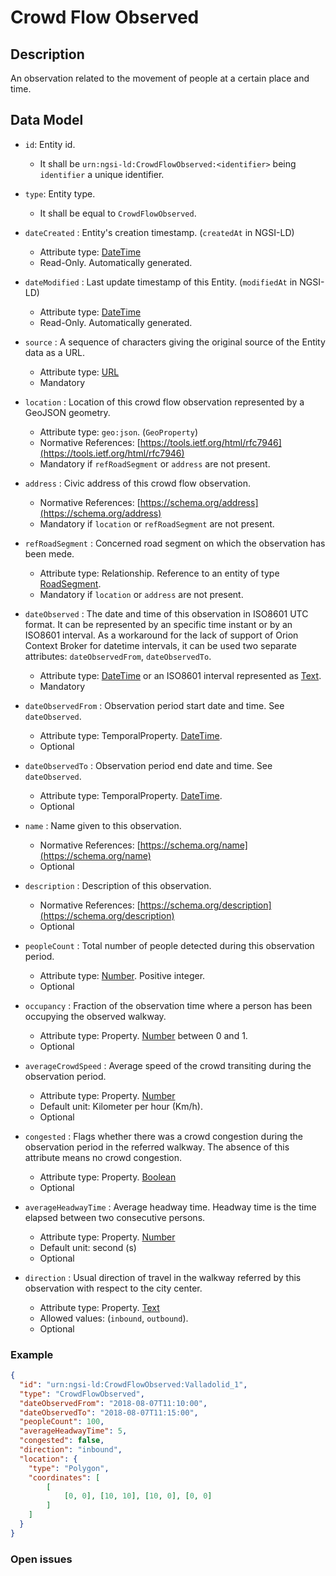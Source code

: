 # Crowd Flow Observed

## Description

An observation related to the movement of people at a certain place and time.

## Data Model

+ `id`: Entity id. 
    + It shall be `urn:ngsi-ld:CrowdFlowObserved:<identifier>` being `identifier` a unique identifier. 

+ `type`: Entity type. 
    + It shall be equal to `CrowdFlowObserved`.
    
+ `dateCreated` : Entity's creation timestamp. (`createdAt` in NGSI-LD)
    + Attribute type: [DateTime](https://schema.org/DateTime)
    + Read-Only. Automatically generated. 
 
+ `dateModified` : Last update timestamp of this Entity. (`modifiedAt` in NGSI-LD)
    + Attribute type: [DateTime](https://schema.org/DateTime)
    + Read-Only. Automatically generated.
  
+ `source` : A sequence of characters giving the original source of the Entity data as a URL.
    + Attribute type: [URL](https://schema.org/URL)
    + Mandatory

+ `location` : Location of this crowd flow observation represented by a GeoJSON geometry. 
    + Attribute type: `geo:json`. (`GeoProperty`)
    + Normative References: [https://tools.ietf.org/html/rfc7946](https://tools.ietf.org/html/rfc7946)
    + Mandatory if `refRoadSegment` or `address` are not present.

+ `address` : Civic address of this crowd flow observation.
    + Normative References: [https://schema.org/address](https://schema.org/address)
    + Mandatory if `location` or `refRoadSegment` are not present.
    
+ `refRoadSegment` : Concerned road segment on which the observation has been mede.
    + Attribute type: Relationship. Reference to an entity of type [RoadSegment](../../RoadSegment/doc/spec.md).
    + Mandatory if `location` or `address` are not present. 

+ `dateObserved` : The date and time of this observation in ISO8601 UTC format.
It can be represented by an specific time instant or by an ISO8601 interval. As a workaround for
the lack of support of Orion Context Broker for datetime intervals, it can be used two separate attributes: `dateObservedFrom`, `dateObservedTo`. 
    + Attribute type: [DateTime](https://schema.org/DateTime) or an ISO8601 interval represented as [Text](https://schema.org/Text). 
    + Mandatory
        
+ `dateObservedFrom` : Observation period start date and time. See `dateObserved`. 
    + Attribute type: TemporalProperty. [DateTime](https://schema.org/DateTime). 
    + Optional
    
+ `dateObservedTo` : Observation period end date and time. See `dateObserved`. 
    + Attribute type: TemporalProperty. [DateTime](https://schema.org/DateTime). 
    + Optional
    
+ `name` : Name given to this observation.
    + Normative References: [https://schema.org/name](https://schema.org/name)
    + Optional

+ `description` : Description of this observation.
    + Normative References: [https://schema.org/description](https://schema.org/description)
    + Optional
    
+ `peopleCount` : Total number of people detected during this observation period.
    + Attribute type: [Number](https://schema.org/Number). Positive integer. 
    + Optional

+ `occupancy` : Fraction of the observation time where a person has been occupying the observed walkway.
    + Attribute type: Property. [Number](https://schema.org/Number) between 0 and 1.
    + Optional

+ `averageCrowdSpeed` : Average speed of the crowd transiting during the observation period.
    + Attribute type: Property. [Number](https://schema.org/Number)
    + Default unit: Kilometer per hour (Km/h).
    + Optional
    
+ `congested` : Flags whether there was a crowd congestion during the observation period in the referred walkway. The absence of this attribute means no crowd congestion.  
    + Attribute type: Property. [Boolean](https://schema.org/Boolean)
    + Optional
    
+ `averageHeadwayTime` : Average headway time. Headway time is the time elapsed between two consecutive persons.
    + Attribute type: Property. [Number](https://schema.org/Number)
    + Default unit: second (s)
    + Optional
    
+ `direction` : Usual direction of travel in the walkway referred by this observation with respect to the city center.
    + Attribute type: Property. [Text](https://schema.org/Text)
    + Allowed values: (`inbound`, `outbound`). 
    + Optional


### Example

```json
{
  "id": "urn:ngsi-ld:CrowdFlowObserved:Valladolid_1",
  "type": "CrowdFlowObserved",
  "dateObservedFrom": "2018-08-07T11:10:00",
  "dateObservedTo": "2018-08-07T11:15:00",
  "peopleCount": 100,
  "averageHeadwayTime": 5,
  "congested": false,
  "direction": "inbound",
  "location": {
    "type": "Polygon",
    "coordinates": [
        [   
            [0, 0], [10, 10], [10, 0], [0, 0]
        ]
    ]
  }
}
```

### Open issues


